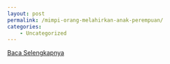 ```yaml
---
layout: post
permalink: /mimpi-orang-melahirkan-anak-perempuan/
categories:
    - Uncategorized
---
```


[Baca Selengkapnya](/03)